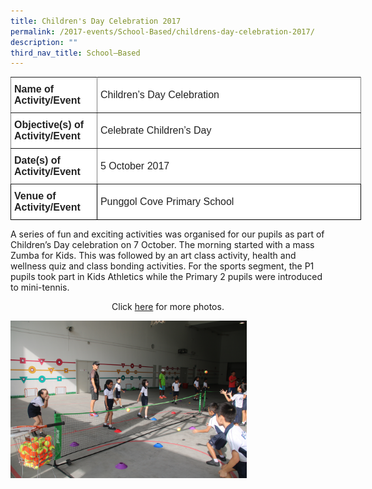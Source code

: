 ```yaml
---
title: Children's Day Celebration 2017
permalink: /2017-events/School-Based/childrens-day-celebration-2017/
description: ""
third_nav_title: School–Based
---
```

<style type="text/css">
.tg  {border-collapse:collapse;border-spacing:0;margin:0px auto;}
.tg td{border-color:black;border-style:solid;border-width:1px;font-family:Arial, sans-serif;font-size:14px;
  overflow:hidden;padding:10px 5px;word-break:normal;}
.tg th{border-color:black;border-style:solid;border-width:1px;font-family:Arial, sans-serif;font-size:14px;
  font-weight:normal;overflow:hidden;padding:10px 5px;word-break:normal;}
.tg .tg-kdpx{background-color:#FFF;border-color:inherit;color:#222;font-size:16px;text-align:left;vertical-align:middle}
.tg .tg-x4x2{background-color:#FFF;border-color:inherit;color:#222;font-size:16px;font-weight:bold;text-align:left;
  vertical-align:middle}
.tg .tg-3etx{background-color:#FFF;color:#222;font-size:16px;font-weight:bold;text-align:left;vertical-align:middle}
.tg .tg-qtsq{background-color:#FFF;color:#222;font-size:16px;text-align:left;vertical-align:middle}
</style>
<table class="tg" style="undefined;table-layout: fixed; width: 561px">
<colgroup>
<col style="width: 138px">
<col style="width: 423px">
</colgroup>
<tbody>
  <tr>
    <td class="tg-x4x2">Name of Activity/Event</td>
    <td class="tg-kdpx">Children’s Day Celebration</td>
  </tr>
  <tr>
    <td class="tg-x4x2">Objective(s) of Activity/Event</td>
    <td class="tg-kdpx">Celebrate Children’s Day</td>
  </tr>
  <tr>
    <td class="tg-x4x2">Date(s) of Activity/Event</td>
    <td class="tg-kdpx">5 October 2017</td>
  </tr>
  <tr>
    <td class="tg-3etx">Venue of Activity/Event</td>
    <td class="tg-qtsq">Punggol Cove Primary School</td>
  </tr>
</tbody>
</table>

A series of fun and exciting activities was organised for our pupils as part of Children’s Day celebration on 7 October. The morning started with a mass Zumba for Kids. This was followed by an art class activity, health and wellness quiz and class bonding activities. For the sports segment, the P1 pupils took part in Kids Athletics while the Primary 2 pupils were introduced to mini-tennis.

<center>Click <a href="https://www.flickr.com/photos/142848383@N02/albums/72157690928690631">here</a> for more photos.</center>

<img src="/images/Mini%20Tennis.jpeg" 
     style="width:75%">